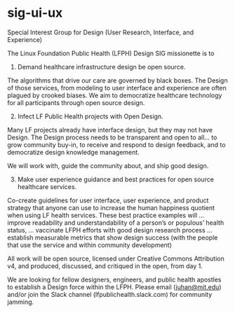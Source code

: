 # sig-ui-ux
Special Interest Group for Design (User Research, Interface, and Experience)


The Linux Foundation Public Health (LFPH) Design SIG missionette is to

1. Demand healthcare infrastructure design be open source.

The algorithms that drive our care are governed by black boxes. The Design of those services, from modeling to user interface and experience are often plagued by crooked biases. We aim to democratize healthcare technology for all participants through open source design.


2. Infect LF Public Health projects with Open Design.

Many LF projects already have interface design, but they may not have Design. The Design process needs to be transparent and open to all…
to grow community buy-in,
to receive and respond to design feedback, and
to democratize design knowledge management.

We will work with, guide the community about, and ship good design.


3. Make user experience guidance and best practices for open source healthcare services.

Co-create guidelines for user interface, user experience, and product strategy that anyone can use to increase the human happiness quotient when using LF health services. These best practice examples will
... improve readability and understandability of a person’s or populous’ health status,
... vaccinate LFPH efforts with good design research process
... establish measurable metrics that show design success (with the people that use the service and within community development)

All work will be open source, licensed under Creative Commons Attribution v4, and produced, discussed, and critiqued in the open, from day 1.


We are looking for fellow designers, engineers, and public health apostles to establish a Design force within the LFPH. Please email (juhan@mit.edu) and/or join the Slack channel (lfpublichealth.slack.com) for community jamming. 
